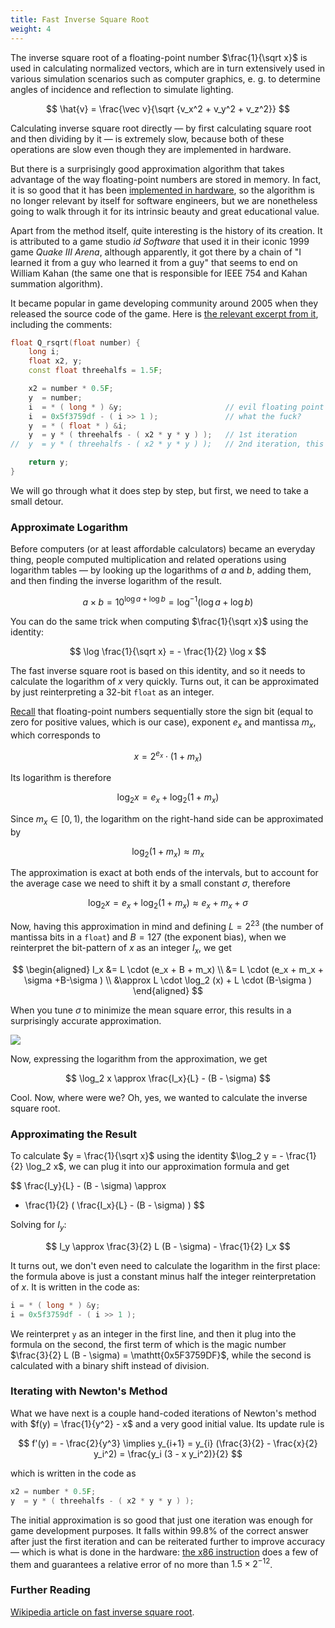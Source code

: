 ```yaml
---
title: Fast Inverse Square Root
weight: 4
---
```


The inverse square root of a floating-point number $\frac{1}{\sqrt x}$ is used in calculating normalized vectors, which are in turn extensively used in various simulation scenarios such as computer graphics, e. g. to determine angles of incidence and reflection to simulate lighting.

$$
\hat{v} = \frac{\vec v}{\sqrt {v_x^2 + v_y^2 + v_z^2}}
$$

Calculating inverse square root directly — by first calculating square root and then dividing by it — is extremely slow, because both of these operations are slow even though they are implemented in hardware.

But there is a surprisingly good approximation algorithm that takes advantage of the way floating-point numbers are stored in memory. In fact, it is so good that it has been [implemented in hardware](https://www.felixcloutier.com/x86/rsqrtps), so the algorithm is no longer relevant by itself for software engineers, but we are nonetheless going to walk through it for its intrinsic beauty and great educational value.

Apart from the method itself, quite interesting is the history of its creation. It is attributed to a game studio *id Software* that used it in their iconic 1999 game *Quake III Arena*, although apparently, it got there by a chain of "I learned it from a guy who learned it from a guy" that seems to end on William Kahan (the same one that is responsible for IEEE 754 and Kahan summation algorithm).

It became popular in game developing community around 2005 when they released the source code of the game. Here is [the relevant excerpt from it](https://github.com/id-Software/Quake-III-Arena/blob/master/code/game/q_math.c#L552), including the comments:

```c++
float Q_rsqrt(float number) {
    long i;
    float x2, y;
    const float threehalfs = 1.5F;

    x2 = number * 0.5F;
    y  = number;
    i  = * ( long * ) &y;                       // evil floating point bit level hacking
    i  = 0x5f3759df - ( i >> 1 );               // what the fuck? 
    y  = * ( float * ) &i;
    y  = y * ( threehalfs - ( x2 * y * y ) );   // 1st iteration
//  y  = y * ( threehalfs - ( x2 * y * y ) );   // 2nd iteration, this can be removed

    return y;
}
```

We will go through what it does step by step, but first, we need to take a small detour.

### Approximate Logarithm

Before computers (or at least affordable calculators) became an everyday thing, people computed multiplication and related operations using logarithm tables — by looking up the logarithms of $a$ and $b$, adding them, and then finding the inverse logarithm of the result.

$$
a \times b = 10^{\log a + \log b} = \log^{-1}(\log a + \log b)
$$

You can do the same trick when computing $\frac{1}{\sqrt x}$ using the identity:

$$
\log \frac{1}{\sqrt x} = - \frac{1}{2} \log x
$$

The fast inverse square root is based on this identity, and so it needs to calculate the logarithm of $x$ very quickly. Turns out, it can be approximated by just reinterpreting a 32-bit `float` as an integer.

[Recall](../float) that floating-point numbers sequentially store the sign bit (equal to zero for positive values, which is our case), exponent $e_x$ and mantissa $m_x$, which corresponds to

$$
x = 2^{e_x} \cdot (1 + m_x)
$$

Its logarithm is therefore

$$
\log_2 x = e_x + \log_2 (1 + m_x)
$$

Since $m_x \in [0, 1)$, the logarithm on the right-hand side can be approximated by

$$
\log_2 (1 + m_x) \approx m_x
$$

The approximation is exact at both ends of the intervals, but to account for the average case we need to shift it by a small constant $\sigma$, therefore

$$
\log_2 x = e_x + \log_2 (1 + m_x) \approx e_x + m_x + \sigma
$$

Now, having this approximation in mind and defining $L=2^{23}$ (the number of mantissa bits in a `float`) and $B=127$ (the exponent bias), when we reinterpret the bit-pattern of $x$ as an integer $I_x$, we get

$$
\begin{aligned}
I_x &= L \cdot (e_x + B + m_x)
\\  &= L \cdot (e_x + m_x + \sigma +B-\sigma )
\\  &\approx L \cdot \log_2 (x) + L \cdot (B-\sigma )
\end{aligned}
$$

When you tune $\sigma$ to minimize the mean square error, this results in a surprisingly accurate approximation.

![](../img/approx.svg)

Now, expressing the logarithm from the approximation, we get

$$
\log_2 x \approx \frac{I_x}{L} - (B - \sigma)
$$

Cool. Now, where were we? Oh, yes, we wanted to calculate the inverse square root.

### Approximating the Result

To calculate $y = \frac{1}{\sqrt x}$ using the identity $\log_2 y = - \frac{1}{2} \log_2 x$, we can plug it into our approximation formula and get

$$
\frac{I_y}{L} - (B - \sigma)
\approx
- \frac{1}{2} ( \frac{I_x}{L} - (B - \sigma) )
$$

Solving for $I_y$:

$$
I_y \approx \frac{3}{2} L (B - \sigma) - \frac{1}{2} I_x
$$

It turns out, we don't even need to calculate the logarithm in the first place: the formula above is just a constant minus half the integer reinterpretation of $x$. It is written in the code as:

```cpp
i = * ( long * ) &y;
i = 0x5f3759df - ( i >> 1 );
```

We reinterpret `y` as an integer in the first line, and then it plug into the formula on the second, the first term of which is the magic number $\frac{3}{2} L (B - \sigma) = \mathtt{0x5F3759DF}$, while the second is calculated with a binary shift instead of division.

### Iterating with Newton's Method

What we have next is a couple hand-coded iterations of Newton's method with $f(y) = \frac{1}{y^2} - x$ and a very good initial value. Its update rule is

$$
f'(y) = - \frac{2}{y^3} \implies y_{i+1} = y_{i} (\frac{3}{2} - \frac{x}{2} y_i^2) = \frac{y_i (3 - x y_i^2)}{2}
$$

which is written in the code as

```cpp
x2 = number * 0.5F;
y  = y * ( threehalfs - ( x2 * y * y ) );
```

The initial approximation is so good that just one iteration was enough for game development purposes. It falls within 99.8% of the correct answer after just the first iteration and can be reiterated further to improve accuracy — which is what is done in the hardware: [the x86 instruction](https://www.intel.com/content/www/us/en/docs/intrinsics-guide/index.html#ig_expand=3037,3009,5135,4870,4870,4872,4875,833,879,874,849,848,6715,4845,6046,3853,288,6570,6527,6527,90,7307,6385,5993&text=rsqrt&techs=AVX,AVX2) does a few of them and guarantees a relative error of no more than $1.5 \times 2^{-12}$.

### Further Reading

[Wikipedia article on fast inverse square root](https://en.wikipedia.org/wiki/Fast_inverse_square_root#Floating-point_representation).
